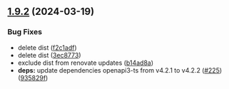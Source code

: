 ## [1.9.2](https://github.com/ExpediaGroup/spec-transformer/compare/v1.9.1...v1.9.2) (2024-03-19)


### Bug Fixes

* delete dist ([f2c1adf](https://github.com/ExpediaGroup/spec-transformer/commit/f2c1adfd91bb5b5c1cf68acc510072db5681a193))
* delete dist ([3ec8773](https://github.com/ExpediaGroup/spec-transformer/commit/3ec8773184a2fe636dc1c1a6a90d2ef76b3e58f6))
* exclude dist from renovate updates ([b14ad8a](https://github.com/ExpediaGroup/spec-transformer/commit/b14ad8ac7b996e5f1e701bf3c5ad23dd27efba0a))
* **deps:** update dependencies openapi3-ts from v4.2.1 to v4.2.2 ([#225](https://github.com/ExpediaGroup/spec-transformer/issues/225)) ([935829f](https://github.com/ExpediaGroup/spec-transformer/commit/935829f403b2966a14ea45eaa56faf8250905e91))
